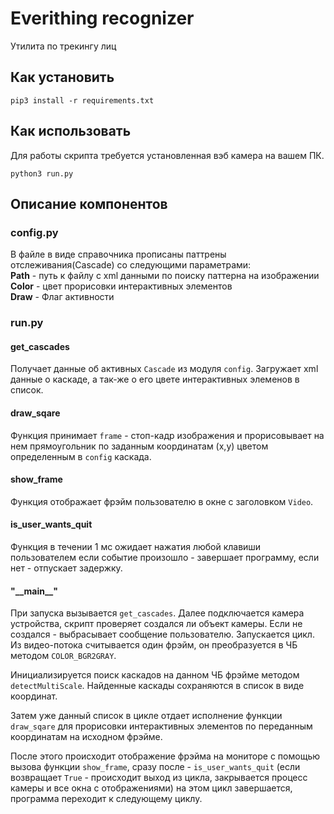 # Everithing recognizer
Утилита по трекингу лиц 

## Как установить 

````
pip3 install -r requirements.txt
````

## Как использовать
Для работы скрипта требуется установленная вэб камера на вашем ПК.
````
python3 run.py
````
## Описание компонентов
 ### config.py
В файле в виде справочника прописаны паттрены отслеживания(Cascade) со следующими параметрами:  
**Path** - путь к файлу с xml данными по поиску паттерна на изображении  
**Color** -  цвет прорисовки интерактивных элементов   
**Draw** - Флаг активности  

### run.py

#### get_cascades
Получает данные об активных `Cascade` из модуля `config`. Загружает xml данные о каскаде,
а так-же о его цвете интерактивных элеменов в список.
#### draw_sqare
Функция принимает `frame` - стоп-кадр изображения и прорисовывает на нем прямоугольник
по заданным координатам (x,y) цветом определенным в `config` каскада. 
#### show_frame
Функция отображает фрэйм пользователю в окне с заголовком `Video`.
#### is_user_wants_quit
Функция в течении 1 мс ожидает нажатия любой клавиши пользователем если событие произошло - завершает программу, если нет - отпускает задержку.

#### "\_\_main__"
При запуска вызывается `get_cascades`. Далее подключается камера устройства,
скрипт проверяет создался ли объект камеры. Если не создался - 
выбрасывает сообщение пользователю. Запускается цикл. Из видео-потока считывается один фрэйм, он преобразуется в ЧБ методом
`COLOR_BGR2GRAY`. 

Инициализируется поиск каскадов на данном ЧБ фрэйме методом `detectMultiScale`. 
Найденные каскады сохраняются в список в виде координат.  


Затем уже данный список в цикле отдает исполнение функции `draw_sqare` 
для прорисовки интерактивных элементов по переданным координатам на исходном фрэйме.

После этого происходит отображение фрэйма на мониторе с помощью вызова функции `show_frame`,
сразу после - `is_user_wants_quit` (если возвращает `True` - происходит выход из цикла,
закрывается процесс камеры и все окна с отображениями) на этом цикл завершается,
программа переходит к следующему циклу.



